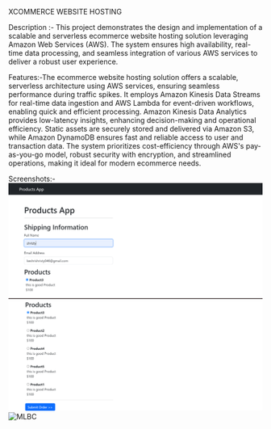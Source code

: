 XCOMMERCE WEBSITE HOSTING

Description :- This project demonstrates the design and implementation of a scalable and serverless ecommerce website hosting solution leveraging Amazon Web Services (AWS). The system ensures high availability, real-time data processing, and seamless integration of various AWS services to deliver a robust user experience.

Features:-The ecommerce website hosting solution offers a scalable, serverless architecture using AWS services, ensuring seamless performance during traffic spikes. It employs Amazon Kinesis Data Streams for real-time data ingestion and AWS Lambda for event-driven workflows, enabling quick and efficient processing. Amazon Kinesis Data Analytics provides low-latency insights, enhancing decision-making and operational efficiency. Static assets are securely stored and delivered via Amazon S3, while Amazon DynamoDB ensures fast and reliable access to user and transaction data. The system prioritizes cost-efficiency through AWS's pay-as-you-go model, robust security with encryption, and streamlined operations, making it ideal for modern ecommerce needs.

Screenshots:-
<img src="https://github.com/Shristykeshri69/Website-Hosting/blob/main/Screenshot%20(1913).png" alt="MLBC">
<img src="https://github.com/Shristykeshri69/Website-Hosting/blob/main/Screenshot%20(1914).png" alt="MLBC">
<img src="" alt="MLBC">




